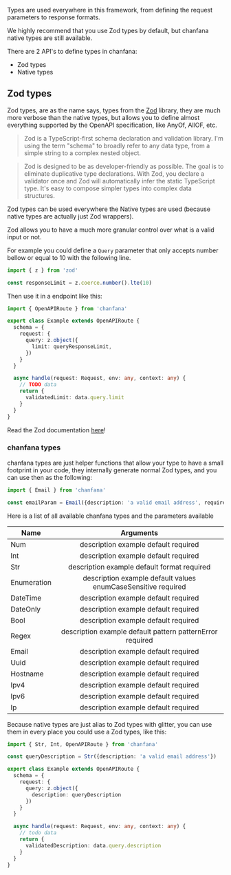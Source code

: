 Types are used everywhere in this framework, from defining the request parameters to response formats.

We highly recommend that you use Zod types by default, but chanfana native types are still available.

There are 2 API's to define types in chanfana:

* Zod types
* Native types

## Zod types

Zod types, are as the name says, types from the [Zod](https://github.com/colinhacks/zod) library, they are much more
verbose than the native types, but allows you to define almost everything supported by the OpenAPI specification, like
AnyOf, AllOF, etc.

> Zod is a TypeScript-first schema declaration and validation library. I'm using the term "schema" to broadly refer to
> any data type, from a simple string to a complex nested object.

> Zod is designed to be as developer-friendly as possible. The goal is to eliminate duplicative type declarations. With
> Zod, you declare a validator once and Zod will automatically infer the static TypeScript type. It's easy to compose
> simpler types into complex data structures.

Zod types can be used everywhere the Native types are used (because native types are actually just Zod wrappers).

Zod allows you to have a much more granular control over what is a valid input or not.

For example you could define a `Query` parameter that only accepts number bellow or equal to 10 with the following line.

```ts
import { z } from 'zod'

const responseLimit = z.coerce.number().lte(10)
```

Then use it in a endpoint like this:

```ts
import { OpenAPIRoute } from 'chanfana'

export class Example extends OpenAPIRoute {
  schema = {
    request: {
      query: z.object({
        limit: queryResponseLimit,
      })
    }
  }

  async handle(request: Request, env: any, context: any) {
    // TODO data
    return {
      validatedLimit: data.query.limit
    }
  }
}
```

Read the Zod documentation [here](https://zod.dev/)!


### chanfana types

chanfana types are just helper functions that allow your type to have a small footprint in your code, they internally
generate normal Zod types, and you can use then as the following:

```ts
import { Email } from 'chanfana'

const emailParam = Email({description: 'a valid email address', required: false})
```

Here is a list of all available chanfana types and the parameters available

| Name        |                           Arguments                           |
|-------------|:-------------------------------------------------------------:|
| Num         |             description example default required              |
| Int         |             description example default required              |
| Str         |          description example default format required          |
| Enumeration | description example default values enumCaseSensitive required |
| DateTime    |             description example default required              |
| DateOnly    |             description example default required              |
| Bool        |             description example default required              |
| Regex       |   description example default pattern patternError required   |
| Email       |             description example default required              |
| Uuid        |             description example default required              |
| Hostname    |             description example default required              |
| Ipv4        |             description example default required              |
| Ipv6        |             description example default required              |
| Ip          |             description example default required              |



Because native types are just alias to Zod types with glitter, you can use them
in every place you could use a Zod types, like this:

```ts
import { Str, Int, OpenAPIRoute } from 'chanfana'

const queryDescription = Str({description: 'a valid email address'})

export class Example extends OpenAPIRoute {
  schema = {
    request: {
      query: z.object({
        description: queryDescription
      })
    }
  }

  async handle(request: Request, env: any, context: any) {
    // todo data
    return {
      validatedDescription: data.query.description
    }
  }
}
```
